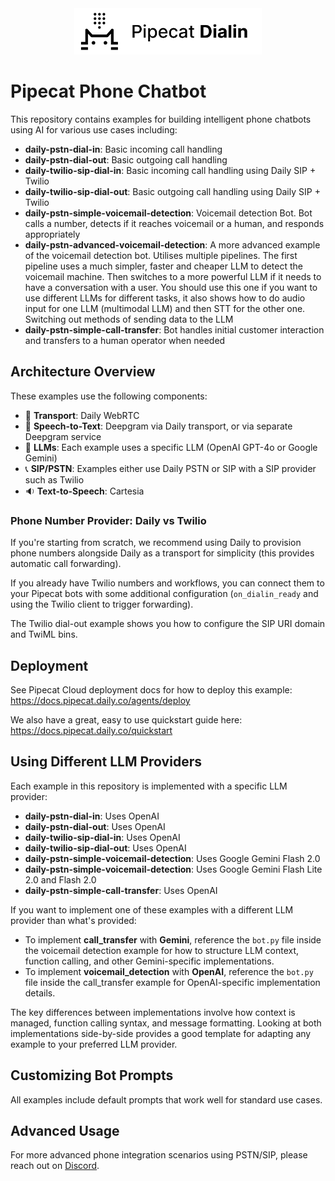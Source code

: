 <!-- @format -->

<div align="center">
 <img alt="pipecat" width="300px" height="auto" src="image.png">
</div>

# Pipecat Phone Chatbot

This repository contains examples for building intelligent phone chatbots using AI for various use cases including:

- **daily-pstn-dial-in**: Basic incoming call handling
- **daily-pstn-dial-out**: Basic outgoing call handling
- **daily-twilio-sip-dial-in**: Basic incoming call handling using Daily SIP + Twilio
- **daily-twilio-sip-dial-out**: Basic outgoing call handling using Daily SIP + Twilio
- **daily-pstn-simple-voicemail-detection**: Voicemail detection Bot. Bot calls a number, detects if it reaches voicemail or a human, and responds appropriately
- **daily-pstn-advanced-voicemail-detection**: A more advanced example of the voicemail detection bot. Utilises multiple pipelines. The first pipeline uses a much simpler, faster and cheaper LLM to detect the voicemail machine. Then switches to a more powerful LLM if it needs to have a conversation with a user. You should use this one if you want to use different LLMs for different tasks, it also shows how to do audio input for one LLM (multimodal LLM) and then STT for the other one. Switching out methods of sending data to the LLM
- **daily-pstn-simple-call-transfer**: Bot handles initial customer interaction and transfers to a human operator when needed

## Architecture Overview

These examples use the following components:

- 🔁 **Transport**: Daily WebRTC
- 💬 **Speech-to-Text**: Deepgram via Daily transport, or via separate Deepgram service
- 🤖 **LLMs**: Each example uses a specific LLM (OpenAI GPT-4o or Google Gemini)
- 📞 **SIP/PSTN**: Examples either use Daily PSTN or SIP with a SIP provider such as Twilio
- 🔉 **Text-to-Speech**: Cartesia

### Phone Number Provider: Daily vs Twilio

If you're starting from scratch, we recommend using Daily to provision phone numbers alongside Daily as a transport for simplicity (this provides automatic call forwarding).

If you already have Twilio numbers and workflows, you can connect them to your Pipecat bots with some additional configuration (`on_dialin_ready` and using the Twilio client to trigger forwarding).

The Twilio dial-out example shows you how to configure the SIP URI domain and TwiML bins.

## Deployment

See Pipecat Cloud deployment docs for how to deploy this example: https://docs.pipecat.daily.co/agents/deploy

We also have a great, easy to use quickstart guide here: https://docs.pipecat.daily.co/quickstart

## Using Different LLM Providers

Each example in this repository is implemented with a specific LLM provider:

- **daily-pstn-dial-in**: Uses OpenAI
- **daily-pstn-dial-out**: Uses OpenAI
- **daily-twilio-sip-dial-in**: Uses OpenAI
- **daily-twilio-sip-dial-out**: Uses OpenAI
- **daily-pstn-simple-voicemail-detection**: Uses Google Gemini Flash 2.0
- **daily-pstn-simple-voicemail-detection**: Uses Google Gemini Flash Lite 2.0 and Flash 2.0
- **daily-pstn-simple-call-transfer**: Uses OpenAI

If you want to implement one of these examples with a different LLM provider than what's provided:

- To implement **call_transfer** with **Gemini**, reference the `bot.py` file inside the voicemail detection example for how to structure LLM context, function calling, and other Gemini-specific implementations.
- To implement **voicemail_detection** with **OpenAI**, reference the `bot.py` file inside the call_transfer example for OpenAI-specific implementation details.

The key differences between implementations involve how context is managed, function calling syntax, and message formatting. Looking at both implementations side-by-side provides a good template for adapting any example to your preferred LLM provider.

## Customizing Bot Prompts

All examples include default prompts that work well for standard use cases.

## Advanced Usage

For more advanced phone integration scenarios using PSTN/SIP, please reach out on [Discord](https://discord.gg/pipecat).
